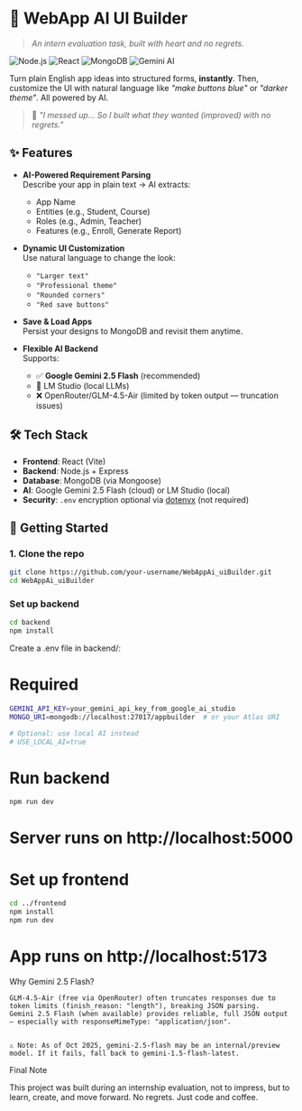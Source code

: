 # 🧠 WebApp AI UI Builder
> *An intern evaluation task, built with heart and no regrets.*

![Node.js](https://img.shields.io/badge/Node.js-18%2B-green?logo=node.js)
![React](https://img.shields.io/badge/React-18%2B-blue?logo=react)
![MongoDB](https://img.shields.io/badge/MongoDB-%E2%9C%93-brightgreen?logo=mongodb)
![Gemini AI](https://img.shields.io/badge/Gemini_2.5--Flash-AI_Powered-orange)

Turn plain English app ideas into structured forms, **instantly**. Then, customize the UI with natural language like *"make buttons blue"* or *"darker theme"*. All powered by AI.

> 💬 *"I messed up... So I built what they wanted (improved) with no regrets."*

## ✨ Features

- **AI-Powered Requirement Parsing**  
  Describe your app in plain text → AI extracts:
  - App Name
  - Entities (e.g., Student, Course)
  - Roles (e.g., Admin, Teacher)
  - Features (e.g., Enroll, Generate Report)

- **Dynamic UI Customization**  
  Use natural language to change the look:
  - `"Larger text"`
  - `"Professional theme"`
  - `"Rounded corners"`
  - `"Red save buttons"`

- **Save & Load Apps**  
  Persist your designs to MongoDB and revisit them anytime.

- **Flexible AI Backend**  
  Supports:
  - ✅ **Google Gemini 2.5 Flash** (recommended)
  - 🔁 LM Studio (local LLMs)
  - ❌ OpenRouter/GLM-4.5-Air (limited by token output — truncation issues)

## 🛠️ Tech Stack

- **Frontend**: React (Vite)
- **Backend**: Node.js + Express
- **Database**: MongoDB (via Mongoose)
- **AI**: Google Gemini 2.5 Flash (cloud) or LM Studio (local)
- **Security**: `.env` encryption optional via [dotenvx](https://dotenvx.com) (not required)

## 🚀 Getting Started

### 1. Clone the repo
```bash
git clone https://github.com/your-username/WebAppAi_uiBuilder.git
cd WebAppAi_uiBuilder
```

### Set up backend
```bash
cd backend
npm install
```

Create a .env file in backend/:

# Required
```bash
GEMINI_API_KEY=your_gemini_api_key_from_google_ai_studio
MONGO_URI=mongodb://localhost:27017/appbuilder  # or your Atlas URI

# Optional: use local AI instead
# USE_LOCAL_AI=true
```

# Run backend
```bash
npm run dev
```
# Server runs on http://localhost:5000


# Set up frontend
```bash
cd ../frontend
npm install
npm run dev
```
# App runs on http://localhost:5173

Why Gemini 2.5 Flash? 

    GLM-4.5-Air (free via OpenRouter) often truncates responses due to token limits (finish_reason: "length"), breaking JSON parsing.
    Gemini 2.5 Flash (when available) provides reliable, full JSON output — especially with responseMimeType: "application/json".
     

    ⚠️ Note: As of Oct 2025, gemini-2.5-flash may be an internal/preview model. If it fails, fall back to gemini-1.5-flash-latest. 
     

Final Note 

This project was built during an internship evaluation, not to impress, but to learn, create, and move forward.
No regrets. Just code and coffee.

